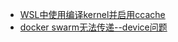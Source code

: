 * [WSL中使用编译kernel并启用ccache](_posts/WSL中使用编译kernel并启用ccache.md)
* [docker swarm无法传递--device问题](_posts/docker_swarm无法传递--device问题.md)

